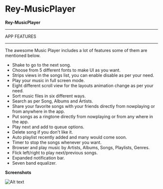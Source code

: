 # Rey-MusicPlayer
<b>Rey-MusicPlayer</b>


******************************
APP FEATURES
******************************

The awesome Music Player includes a lot of features some of them are mentioned below.

- Shake to go to the next song.
- Choose from 5 different fonts to make UI as you want.
- Strips views in the songs list, you can enable disable as per your need.
- Play your music in full screen mode.
- Eight different scroll view for the layouts animation change as per your need.
- Sort music files in six different ways.
- Search as per Song, Albums and Artists.
- Share your favorite songs with your friends directly from nowplaying or from anywhere in the app.
- Put songs as a ringtone directly from nowplaying or from any where in the app.
- Play next and add to queue options.
- Delete song if you don't like it.
- Auto playlist recently added and many would come soon.
- Timer to stop the songs whenever you want.
- Browser and play music by Artists, Albums, Songs, Playlists, Genres.
- Flick left/right to play next/previous songs.
- Expanded notification bar.
- Seven band equalizer.

<b>Screenshots</b>

![Alt text](https://github.com/reyanshmishra/Rey-MusicPlayer/blob/master/Screenshots/screen1.jpg?raw=true "Optional Title")

